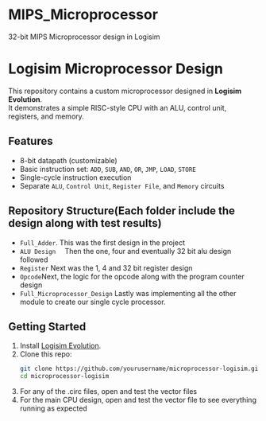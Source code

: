 # MIPS_Microprocessor
32-bit MIPS Microprocessor design in Logisim
# Logisim Microprocessor Design

This repository contains a custom microprocessor designed in **Logisim Evolution**.  
It demonstrates a simple RISC-style CPU with an ALU, control unit, registers, and memory.

## Features
- 8-bit datapath (customizable)
- Basic instruction set: `ADD`, `SUB`, `AND`, `OR`, `JMP`, `LOAD`, `STORE`
- Single-cycle instruction execution
- Separate `ALU`, `Control Unit`, `Register File`, and `Memory` circuits

## Repository Structure(Each folder include the design along with test results)
- `Full_Adder`. This was the first design in the project
- `ALU Design  ` Then the one, four and eventually 32 bit alu design followed
- `Register` Next was the 1, 4 and 32 bit register design
- `Opcode`Next, the logic for the opcode along with the program counter design
- `Full_Microprocessor_Design` Lastly was implementing all the other module to create our single cycle processor.

## Getting Started
1. Install [Logisim Evolution](https://github.com/logisim-evolution/logisim-evolution).
2. Clone this repo:
   ```bash
   git clone https://github.com/yourusername/microprocessor-logisim.git
   cd microprocessor-logisim
3. For any of the .circ files, open and test the vector files
4. For the main CPU design, open and test the vector file to see everything running as expected

